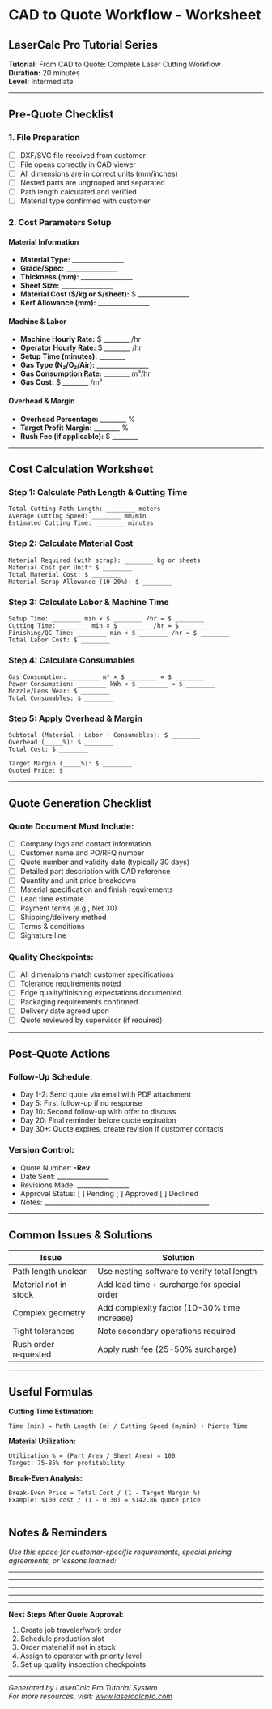 # CAD to Quote Workflow - Worksheet

## LaserCalc Pro Tutorial Series
**Tutorial:** From CAD to Quote: Complete Laser Cutting Workflow  
**Duration:** 20 minutes  
**Level:** Intermediate

---

## Pre-Quote Checklist

### 1. File Preparation
- [ ] DXF/SVG file received from customer
- [ ] File opens correctly in CAD viewer
- [ ] All dimensions are in correct units (mm/inches)
- [ ] Nested parts are ungrouped and separated
- [ ] Path length calculated and verified
- [ ] Material type confirmed with customer

### 2. Cost Parameters Setup

#### Material Information
- **Material Type:** ________________
- **Grade/Spec:** ________________
- **Thickness (mm):** ________________
- **Sheet Size:** ________________
- **Material Cost ($/kg or $/sheet):** $ ________________
- **Kerf Allowance (mm):** ________________

#### Machine & Labor
- **Machine Hourly Rate:** $ ________ /hr
- **Operator Hourly Rate:** $ ________ /hr
- **Setup Time (minutes):** ________
- **Gas Type (N₂/O₂/Air):** ________________
- **Gas Consumption Rate:** ________ m³/hr
- **Gas Cost:** $ ________ /m³

#### Overhead & Margin
- **Overhead Percentage:** ________ %
- **Target Profit Margin:** ________ %
- **Rush Fee (if applicable):** $ ________

---

## Cost Calculation Worksheet

### Step 1: Calculate Path Length & Cutting Time
```
Total Cutting Path Length: ________ meters
Average Cutting Speed: ________ mm/min
Estimated Cutting Time: ________ minutes
```

### Step 2: Calculate Material Cost
```
Material Required (with scrap): ________ kg or sheets
Material Cost per Unit: $ ________
Total Material Cost: $ ________
Material Scrap Allowance (10-20%): $ ________
```

### Step 3: Calculate Labor & Machine Time
```
Setup Time: ________ min × $ ________ /hr = $ ________
Cutting Time: ________ min × $ ________ /hr = $ ________
Finishing/QC Time: ________ min × $ ________ /hr = $ ________
Total Labor Cost: $ ________
```

### Step 4: Calculate Consumables
```
Gas Consumption: ________ m³ × $ ________ = $ ________
Power Consumption: ________ kWh × $ ________ = $ ________
Nozzle/Lens Wear: $ ________
Total Consumables: $ ________
```

### Step 5: Apply Overhead & Margin
```
Subtotal (Material + Labor + Consumables): $ ________
Overhead (_____%): $ ________
Total Cost: $ ________

Target Margin (_____%): $ ________
Quoted Price: $ ________
```

---

## Quote Generation Checklist

### Quote Document Must Include:
- [ ] Company logo and contact information
- [ ] Customer name and PO/RFQ number
- [ ] Quote number and validity date (typically 30 days)
- [ ] Detailed part description with CAD reference
- [ ] Quantity and unit price breakdown
- [ ] Material specification and finish requirements
- [ ] Lead time estimate
- [ ] Payment terms (e.g., Net 30)
- [ ] Shipping/delivery method
- [ ] Terms & conditions
- [ ] Signature line

### Quality Checkpoints:
- [ ] All dimensions match customer specifications
- [ ] Tolerance requirements noted
- [ ] Edge quality/finishing expectations documented
- [ ] Packaging requirements confirmed
- [ ] Delivery date agreed upon
- [ ] Quote reviewed by supervisor (if required)

---

## Post-Quote Actions

### Follow-Up Schedule:
- Day 1-2: Send quote via email with PDF attachment
- Day 5: First follow-up if no response
- Day 10: Second follow-up with offer to discuss
- Day 20: Final reminder before quote expiration
- Day 30+: Quote expires, create revision if customer contacts

### Version Control:
- Quote Number: ________-Rev________
- Date Sent: ________________
- Revisions Made: ________________
- Approval Status: [ ] Pending [ ] Approved [ ] Declined
- Notes: ___________________________________________________

---

## Common Issues & Solutions

| Issue | Solution |
|-------|----------|
| Path length unclear | Use nesting software to verify total length |
| Material not in stock | Add lead time + surcharge for special order |
| Complex geometry | Add complexity factor (10-30% time increase) |
| Tight tolerances | Note secondary operations required |
| Rush order requested | Apply rush fee (25-50% surcharge) |

---

## Useful Formulas

**Cutting Time Estimation:**
```
Time (min) = Path Length (m) / Cutting Speed (m/min) + Pierce Time
```

**Material Utilization:**
```
Utilization % = (Part Area / Sheet Area) × 100
Target: 75-85% for profitability
```

**Break-Even Analysis:**
```
Break-Even Price = Total Cost / (1 - Target Margin %)
Example: $100 cost / (1 - 0.30) = $142.86 quote price
```

---

## Notes & Reminders

_Use this space for customer-specific requirements, special pricing agreements, or lessons learned:_

_____________________________________________________________________

_____________________________________________________________________

_____________________________________________________________________

_____________________________________________________________________

---

**Next Steps After Quote Approval:**
1. Create job traveler/work order
2. Schedule production slot
3. Order material if not in stock
4. Assign to operator with priority level
5. Set up quality inspection checkpoints

---

*Generated by LaserCalc Pro Tutorial System*  
*For more resources, visit: www.lasercalcpro.com*

